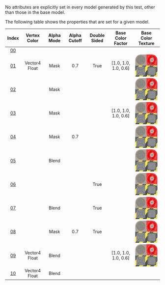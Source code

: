 No attributes are explicitly set in every model generated by this test, other than those in the base model.  
 
The following table shows the properties that are set for a given model.  


Index | Vertex Color | Alpha Mode | Alpha Cutoff | Double Sided | Base Color Factor | Base Color Texture
:---: | :---: | :---: | :---: | :---: | :---: | :---:
[00](./Material_Alpha_0.gltf) |   |   |   |   |   |  
[01](./Material_Alpha_1.gltf) | Vector4 Float | Mask | 0.7 | True | [1.0, 1.0, 1.0, 0.6] | <img src="./panel_baseColor.png" height="72" width="72" align="middle">
[02](./Material_Alpha_2.gltf) |   | Mask |   |   |   | <img src="./panel_baseColor.png" height="72" width="72" align="middle">
[03](./Material_Alpha_3.gltf) |   | Mask |   |   | [1.0, 1.0, 1.0, 0.6] | <img src="./panel_baseColor.png" height="72" width="72" align="middle">
[04](./Material_Alpha_4.gltf) |   | Mask | 0.7 |   |   | <img src="./panel_baseColor.png" height="72" width="72" align="middle">
[05](./Material_Alpha_5.gltf) |   | Blend |   |   |   | <img src="./panel_baseColor.png" height="72" width="72" align="middle">
[06](./Material_Alpha_6.gltf) |   |   |   | True |   | <img src="./panel_baseColor.png" height="72" width="72" align="middle">
[07](./Material_Alpha_7.gltf) |   | Blend |   | True |   | <img src="./panel_baseColor.png" height="72" width="72" align="middle">
[08](./Material_Alpha_8.gltf) |   | Mask | 0.7 | True |   | <img src="./panel_baseColor.png" height="72" width="72" align="middle">
[09](./Material_Alpha_9.gltf) | Vector4 Float | Blend |   |   | [1.0, 1.0, 1.0, 0.6] | <img src="./panel_baseColor.png" height="72" width="72" align="middle">
[10](./Material_Alpha_10.gltf) | Vector4 Float | Blend |   |   |   |  
 

